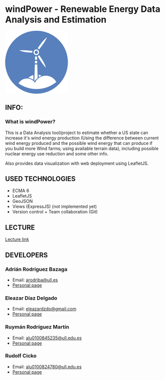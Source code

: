 # windPower - Renewable Energy Data Analysis and Estimation

![windPower Logo](resources/images/Logo.png)<br>

## INFO:

### What is windPower?

This is a Data Analysis tool/project to estimate whether a US state can increase it's wind energy production (Using the difference between current wind energy produced and the possible wind energy that can produce if you build more Wind farms; using available terrain data), including possible nuclear energy use reduction and some other info.

Also provides data visualization with web deployment using LeafletJS.

## USED TECHNOLOGIES
- ECMA 6 <br>
- LeafletJS <br>
- GeoJSON <br>
- Views (ExpressJS) (not implemented yet)<br>
- Version control + Team collaboration (Git) <br>

## LECTURE

[Lecture link](http://adrianbazaga.info/pdf/WindPower_Lecture.pdf)

## DEVELOPERS

### Adrián Rodríguez Bazaga
  - Email: arodriba@ull.es
  - [Personal page](http://www.adrianbazaga.info/)

### Eleazar Díaz Delgado
  - Email: eleazardzdo@gmail.com
  - [Personal page](http://elediaz.github.io/)

### Ruymán Rodríguez Martín
  - Email: alu0100845235@ull.edu.es
  - [Personal page](http://alu0100845235.github.io/)

### Rudolf Cicko
  - Email: alu0100824780@ull.edu.es
  - [Personal page](http://alu0100824780.github.io/)
